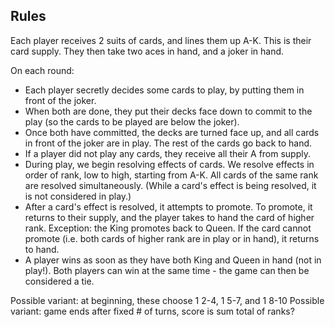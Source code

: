 ## Rules

Each player receives 2 suits of cards, and lines them up A-K.  This is their card supply.
They then take two aces in hand, and a joker in hand.

On each round:
- Each player secretly decides some cards to play, by putting them in front of the joker.
- When both are done, they put their decks face down to commit to the play (so the cards to be played are below the joker).
- Once both have committed, the decks are turned face up, and all cards in front of the joker are in play.
  The rest of the cards go back to hand.
- If a player did not play any cards, they receive all their A from supply.
- During play, we begin resolving effects of cards.  We resolve effects in order of rank, low to high, starting from A-K.
  All cards of the same rank are resolved simultaneously.  (While a card's effect is being resolved, it is not considered in play.)
- After a card's effect is resolved, it attempts to promote.
  To promote, it returns to their supply, and the player takes to hand the card of higher rank.
  Exception: the King promotes back to Queen.
  If the card cannot promote (i.e. both cards of higher rank are in play or in hand), it returns to hand.
- A player wins as soon as they have both King and Queen in hand (not in play!).
  Both players can win at the same time - the game can then be considered a tie.

Possible variant: at beginning, these choose 1 2-4, 1 5-7, and 1 8-10
Possible variant: game ends after fixed # of turns, score is sum total of ranks?

